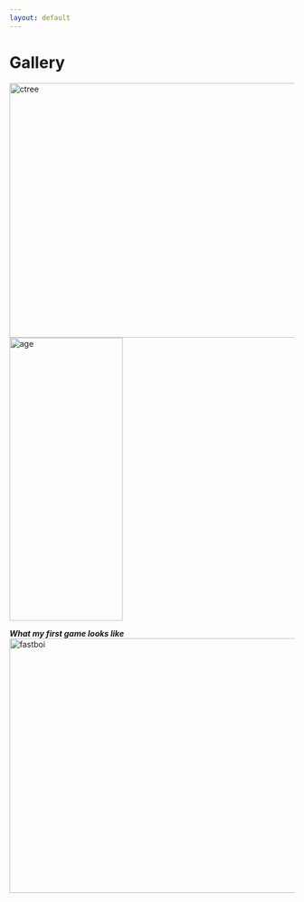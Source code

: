 ```yaml
---
layout: default
---
```



# Gallery

<img src="https://user-images.githubusercontent.com/59654263/73373712-f9bfdf00-42b0-11ea-943a-5f30bd0c5f21.png" width="800" height="450" alt="ctree"><br>
<img src="https://user-images.githubusercontent.com/59654263/73374577-58d22380-42b2-11ea-9b1e-bdbbf112cfbc.png" width="200" height="500" alt="age"><br>

***What my first game looks like***
<img src="https://user-images.githubusercontent.com/59654263/73374038-7b177180-42b1-11ea-8f68-dfc3cb665372.png" width="800" height="450" alt="fastboi"><br>
